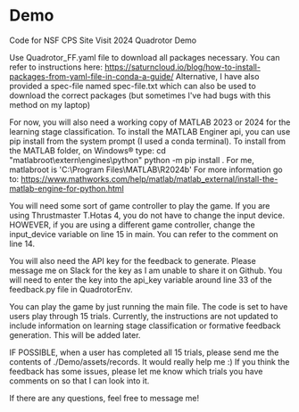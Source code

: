 # Demo
Code for NSF CPS Site Visit 2024 Quadrotor Demo 

Use Quadrotor_FF.yaml file to download all packages necessary. You can refer to instructions here: 
    https://saturncloud.io/blog/how-to-install-packages-from-yaml-file-in-conda-a-guide/
Alternative, I have also provided a spec-file named spec-file.txt which can also be used to download the correct packages (but sometimes I've had bugs with this method on my laptop)

For now, you will also need a working copy of MATLAB 2023 or 2024 for the learning stage classification. To install the MATLAB Enginer api, you can use pip install from the system prompt (I used a conda terminal). To install from the MATLAB folder, on Windows® type:
    cd "matlabroot\extern\engines\python"
    python -m pip install .
For me, matlabroot is 'C:\Program Files\MATLAB\R2024b'
For more information go to:
    https://www.mathworks.com/help/matlab/matlab_external/install-the-matlab-engine-for-python.html

You will need some sort of game controller to play the game. If you are using Thrustmaster T.Hotas 4, you do not have to change the input device. HOWEVER, if you are using a different game controller, change the input_device variable on line 15 in main. You can refer to the comment on line 14.

You will also need the API key for the feedback to generate. Please message me on Slack for the key as I am unable to share it on Github. You will need to enter the key into the api_key variable around line 33 of the feedback.py file in QuadrotorEnv.

You can play the game by just running the main file. The code is set to have users play through 15 trials. Currently, the instructions are not updated to include information on learning stage classification or formative feedback generation. This will be added later. 

IF POSSIBLE, when a user has completed all 15 trials, please send me the contents of ./Demo/assets/records. It would really help me :) If you think the feedback has some issues, please let me know which trials you have comments on so that I can look into it.

If there are any questions, feel free to message me!

